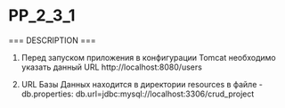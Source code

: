 # PP_2_3_1

=== DESCRIPTION ===


1. Перед запуском приложения в конфигурации Tomcat необходимо указать данный URL http://localhost:8080/users 

2. URL Базы Данных находится в директории resources в файле - db.properties: db.url=jdbc:mysql://localhost:3306/crud_project

